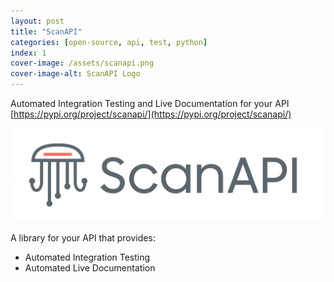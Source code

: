 ```yaml
---
layout: post
title: "ScanAPI"
categories: [open-source, api, test, python]
index: 1
cover-image: /assets/scanapi.png
cover-image-alt: ScanAPI Logo
---
```


Automated Integration Testing and Live Documentation for your API [https://pypi.org/project/scanapi/](https://pypi.org/project/scanapi/)

![ScanAPI Header](/assets/scanapi.png)

A library for your API that provides:

- Automated Integration Testing
- Automated Live Documentation
